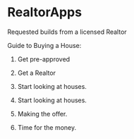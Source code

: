 # RealtorApps
Requested builds from a licensed Realtor


Guide to Buying a House:
1. Get pre-approved
2. Get a Realtor
3. Start looking at houses.

3. Start looking at houses. 
4. Making the offer. 
5. Time for the money. 
